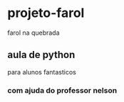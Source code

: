 # projeto-farol
farol na quebrada
## aula de python
para alunos fantasticos
### com ajuda do professor nelson
